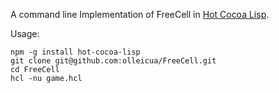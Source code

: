 A command line Implementation of FreeCell in [Hot Cocoa Lisp](https://github.com/olleicua/hcl).

Usage:

	npm -g install hot-cocoa-lisp
	git clone git@github.com:olleicua/FreeCell.git
	cd FreeCell
	hcl -nu game.hcl
